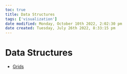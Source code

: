 ```yaml
---
toc: true
title: Data Structures
tags: ['visualization']
date modified: Monday, October 10th 2022, 2:02:30 pm
date created: Tuesday, July 26th 2022, 8:33:15 pm
---
```


# Data Structures
- [Grids](Grids.md)



